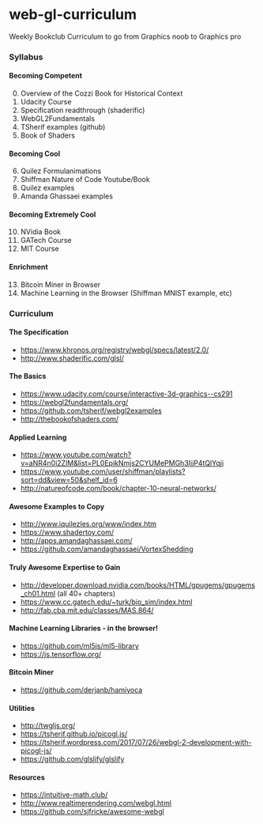 # web-gl-curriculum
Weekly Bookclub Curriculum to go from Graphics noob to Graphics pro

### Syllabus

#### Becoming Competent

0) Overview of the Cozzi Book for Historical Context
1) Udacity Course
2) Specification readthrough (shaderific)
3) WebGL2Fundamentals
4) TSherif examples (github)
5) Book of Shaders

#### Becoming Cool

6) Quilez Formulanimations
7) Shiffman Nature of Code Youtube/Book
8) Quilez examples
9) Amanda Ghassaei examples

#### Becoming Extremely Cool

10) NVidia Book
11) GATech Course
12) MIT Course

#### Enrichment

13) Bitcoin Miner in Browser
14) Machine Learning in the Browser (Shiffman MNIST example, etc)

### Curriculum

#### The Specification
- https://www.khronos.org/registry/webgl/specs/latest/2.0/
- http://www.shaderific.com/glsl/

#### The Basics
- https://www.udacity.com/course/interactive-3d-graphics--cs291
- https://webgl2fundamentals.org/
- https://github.com/tsherif/webgl2examples
- http://thebookofshaders.com/

#### Applied Learning
- https://www.youtube.com/watch?v=aNR4n0i2ZlM&list=PL0EpikNmjs2CYUMePMGh3IjjP4tQlYqji
- https://www.youtube.com/user/shiffman/playlists?sort=dd&view=50&shelf_id=6
- http://natureofcode.com/book/chapter-10-neural-networks/

#### Awesome Examples to Copy
- http://www.iquilezles.org/www/index.htm
- https://www.shadertoy.com/
- http://apps.amandaghassaei.com/
- https://github.com/amandaghassaei/VortexShedding

#### Truly Awesome Expertise to Gain
- http://developer.download.nvidia.com/books/HTML/gpugems/gpugems_ch01.html (all 40+ chapters)
- https://www.cc.gatech.edu/~turk/bio_sim/index.html
- http://fab.cba.mit.edu/classes/MAS.864/

#### Machine Learning Libraries - in the browser!
- https://github.com/ml5js/ml5-library
- https://js.tensorflow.org/

#### Bitcoin Miner
- https://github.com/derjanb/hamiyoca

#### Utilities
- http://twgljs.org/
- https://tsherif.github.io/picogl.js/
- https://tsherif.wordpress.com/2017/07/26/webgl-2-development-with-picogl-js/
- https://github.com/glslify/glslify

#### Resources
- https://intuitive-math.club/
- http://www.realtimerendering.com/webgl.html
- https://github.com/sjfricke/awesome-webgl
